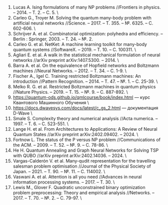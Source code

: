 1. Lucas A. Ising formulations of many NP problems //Frontiers in physics. – 2014. – Т. 2. – С. 5. \
2. Carleo G., Troyer M. Solving the quantum many-body problem with artificial neural networks //Science. – 2017. – Т. 355. – №. 6325. – С. 602-606. \
3. Schrijver A. et al. Combinatorial optimization: polyhedra and efficiency. – Berlin : Springer, 2003. – Т. 24. – №. 2. 
4. Carleo G. et al. NetKet: A machine learning toolkit for many-body quantum systems //SoftwareX. – 2019. – Т. 10. – С. 100311. \
5. Agliari E. et al. A walk in the statistical mechanical formulation of neural networks //arXiv preprint arXiv:1407.5300. – 2014. \
6. Barra A. et al. On the equivalence of Hopfield networks and Boltzmann machines //Neural Networks. – 2012. – Т. 34. – С. 1-9. \
7. Fischer A., Igel C. Training restricted Boltzmann machines: An introduction //Pattern Recognition. – 2014. – Т. 47. – №. 1. – С. 25-39. \ 
8. Melko R. G. et al. Restricted Boltzmann machines in quantum physics //Nature Physics. – 2019. – Т. 15. – №. 9. – С. 887-892. \
9. https://quantum-ods.github.io/qmlcourse/book/index.html — курс Квантового Машинного Обучения \
10. https://docs.dwavesys.com/docs/latest/c_gs_2.html — документация D-Wave \
11. Smale S. Complexity theory and numerical analysis //Acta numerica. – 1997. – Т. 6. – С. 523-551. \ 
12. Lange H. et al. From Architectures to Applications: A Review of Neural Quantum States //arXiv preprint arXiv:2402.09402. – 2024. \ 
13. Fortnow L. The status of the P versus NP problem //Communications of the ACM. – 2009. – Т. 52. – №. 9. – С. 78-86. \
14. He H. Quantum Annealing and Graph Neural Networks for Solving TSP with QUBO //arXiv preprint arXiv:2402.14036. – 2024. \
15. Vargas-Calderón V. et al. Many-qudit representation for the travelling salesman problem optimisation //Journal of the Physical Society of Japan. – 2021. – Т. 90. – №. 11. – С. 114002. \
16. Vaswani A. et al. Attention is all you need //Advances in neural information processing systems. – 2017. – Т. 30. \
17. Lewis M., Glover F. Quadratic unconstrained binary optimization problem preprocessing: Theory and empirical analysis //Networks. – 2017. – Т. 70. – №. 2. – С. 79-97. \
